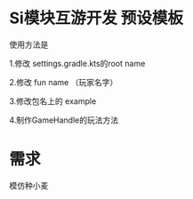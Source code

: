 # Si模块互游开发 预设模板

使用方法是


1.修改 settings.gradle.kts的root name

2.修改 fun name （玩家名字）

3.修改包名上的 example

4.制作GameHandle的玩法方法

# 需求

模仿种小麦
